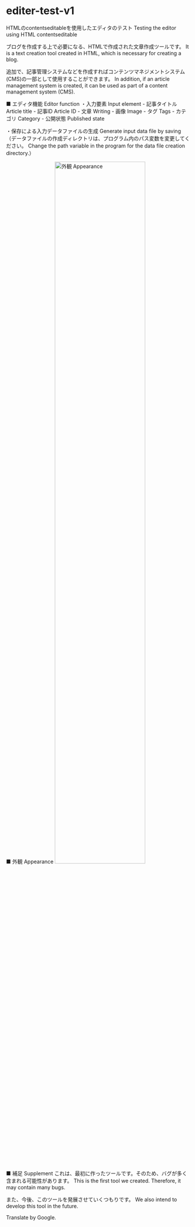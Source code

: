 # editer-test-v1
HTMLのcontentseditableを使用したエディタのテスト
Testing the editor using HTML contentseditable



ブログを作成する上で必要になる、HTMLで作成された文章作成ツールです。
It is a text creation tool created in HTML, which is necessary for creating a blog.



追加で、記事管理システムなどを作成すればコンテンツマネジメントシステム(CMS)の一部として使用することができます。
In addition, if an article management system is created, it can be used as part of a content management system (CMS).



■ エディタ機能 Editor function
  ・入力要素 Input element
    - 記事タイトル Article title
    - 記事ID  Article ID
    - 文章 Writing
    - 画像 Image
    - タグ Tags
    - カテゴリ Category
    - 公開状態 Published state
    
  ・保存による入力データファイルの生成 Generate input data file by saving
    （データファイルの作成ディレクトリは、プログラム内のパス変数を変更してください。 Change the path variable in the program for the data file creation directory.）



■ 外観 Appearance
<img src="https://media.noble-gleam.com/github/editer-test-v1.png" style="width:70%;" alt="外観 Appearance">



■ 補足 Supplement
  これは、最初に作ったツールです。そのため、バグが多く含まれる可能性があります。
  This is the first tool we created. Therefore, it may contain many bugs.
  
  
  また、今後、このツールを発展させていくつもりです。
  We also intend to develop this tool in the future.


Translate by Google.
